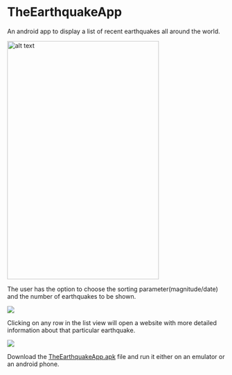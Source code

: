 # TheEarthquakeApp
An android app to display a list of recent earthquakes all around the world.  

<img src="https://github.com/GurpreetSingh97/TheEarthquakeAndroidApp/blob/master/screenshots/homePage.png" alt="alt text" width="350" height="550">

The user has the option to choose the sorting parameter(magnitude/date) and the number of earthquakes to be shown.  

![](https://github.com/GurpreetSingh97/TheEarthquakeAndroidApp/blob/master/screenshots/list.png)

Clicking on any row in the list view will open a website with more detailed information about that particular earthquake.

![](https://github.com/GurpreetSingh97/TheEarthquakeAndroidApp/blob/master/screenshots/website.png)

Download the [TheEarthquakeApp.apk](https://github.com/GurpreetSingh97/TheEarthquakeAndroidApp/tree/master/apkFile) file and run it either on an emulator or an android phone.

